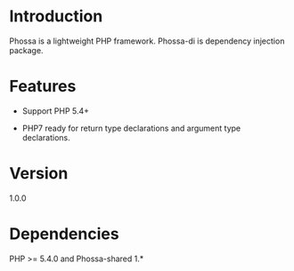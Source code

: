 # Introduction
Phossa is a lightweight PHP framework. Phossa-di is dependency injection package.

# Features

- Support PHP 5.4+

- PHP7 ready for return type declarations and argument type declarations.

# Version
1.0.0

# Dependencies
PHP >= 5.4.0 and Phossa-shared 1.*
